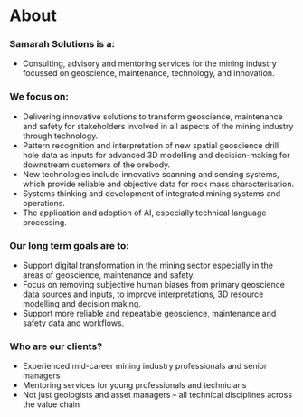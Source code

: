 # About

### Samarah Solutions is a:

- Consulting, advisory and mentoring services for the mining industry focussed on geoscience, maintenance, technology, and innovation.

### We focus on:

- Delivering innovative solutions to transform geoscience, maintenance and safety for stakeholders involved in all aspects of the mining industry through technology.
- Pattern recognition and interpretation of new spatial geoscience drill hole data as inputs for advanced 3D modelling and decision-making for downstream customers of the orebody.
- New technologies include innovative scanning and sensing systems, which provide reliable and objective data for rock mass characterisation.
- Systems thinking and development of integrated mining systems and operations.
- The application and adoption of AI, especially technical language processing.

### Our long term goals are to:

- Support digital transformation in the mining sector especially in the areas of geoscience, maintenance and safety.
- Focus on removing subjective human biases from primary geoscience data sources and inputs, to improve interpretations, 3D resource modelling and decision making.
- Support more reliable and repeatable geoscience, maintenance and safety data and workflows.

### Who are our clients?

- Experienced mid-career mining industry professionals and senior managers
- Mentoring services for young professionals and technicians
- Not just geologists and asset managers – all technical disciplines across the value chain
